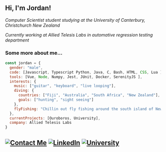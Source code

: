 <h2> Hi, I'm Jordan! </h2>
<p><em>Computer Scientist student studying at the University of Canterbury, Christchurch New Zealand</em></p>
<p><em>Currently working at Allied Telesis Labs in automative regression testing department</em></p>

### Some more about me...  

```javascript
const jordan = {
  gender: "male",
  code: [Javascript, Typescript Python, Java, C, Bash, HTML, CSS, Lua ],
  tools: [Vue, Node, Numpy, Jest, JUnit, Docker, SerenityJS ],
  interests: {
    music: ["guitar", "keyboard", "live looping"],
    diving: {
      countries: ["Fiji", "Australia", "South Africa", "New Zealand"],
      goals: ["hunting", "sight seeing"]
    },
    flyFishing: "Chillin out fly fishing around the south island of New Zealand",
  },
  currentProjects: [Ouroboros, University],
  company: Allied Telesis Labs 
}
```

[![Contact Me](https://img.shields.io/badge/Contact%20Me-jordanpyott@gmail.com-brightgreen?style=for-the-badge)](https://www.canterbury.ac.nz)
[![LinkedIn](https://img.shields.io/badge/linkedin-%230077B5.svg?&style=for-the-badge&logo=linkedin&logocolor=white)](https://www.linkedin.com/in/jordan-pyott-0a2895207/)
[![University](https://img.shields.io/badge/UC-Canterbury%20University-red?style=for-the-badge)](https://www.canterbury.ac.nz)
---
